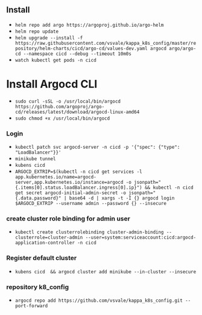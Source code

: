 ## Install

- `helm repo add argo https://argoproj.github.io/argo-helm`
- `helm repo update`
- `helm upgrade --install -f https://raw.githubusercontent.com/vsvale/kappa_k8s_config/master/repository/helm-charts/cicd/argo-cd/values-dev.yaml argocd argo/argo-cd --namespace cicd --debug --timeout 10m0s`
- `watch kubectl get pods -n cicd`

# Install Argocd CLI

- `sudo curl -sSL -o /usr/local/bin/argocd https://github.com/argoproj/argo-cd/releases/latest/download/argocd-linux-amd64`
- `sudo chmod +x /usr/local/bin/argocd`

### Login

- `kubectl patch svc argocd-server -n cicd -p '{"spec": {"type": "LoadBalancer"}}'`
- `minikube tunnel`
- `kubens cicd`
- `ARGOCD_EXTRIP=$(kubectl -n cicd get services -l app.kubernetes.io/name=argocd-server,app.kubernetes.io/instance=argocd -o jsonpath="{.items[0].status.loadBalancer.ingress[0].ip}") && kubectl -n cicd get secret argocd-initial-admin-secret -o jsonpath="{.data.password}" | base64 -d | xargs -t -I {} argocd login $ARGOCD_EXTRIP --username admin --password {} --insecure`

### create cluster role binding for admin user

- `kubectl create clusterrolebinding cluster-admin-binding --clusterrole=cluster-admin --user=system:serviceaccount:cicd:argocd-application-controller -n cicd`

### Register default cluster

- `kubens cicd  && argocd cluster add minikube --in-cluster --insecure`

### repository k8_config

- `argocd repo add https://github.com/vsvale/kappa_k8s_config.git --port-forward`

